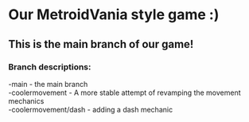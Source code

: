 # Our MetroidVania style game :)
## This is the main branch of our game!

### Branch descriptions:
 -main - the main branch <br />
 -coolermovement - A more stable attempt of revamping the movement mechanics <br />
 -coolermovement/dash - adding a dash mechanic
